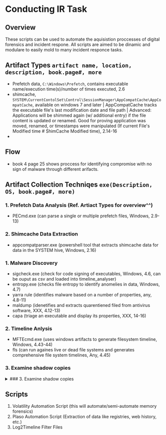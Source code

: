 # Conducting IR Task
##
## Overview
These scripts can be used to automate the aquisistion proccesses of digital forensics and incident respone.  All scripts are aimed to be dinamic and modulare to easily mold to many incident responce tasks.

## Artifact Types `artifact name, location, description, book.page#, more`
- Prefetch data, `C:\Windows\Prefetch`, contains executable name/execution time(s)/number of times executed, 2.6
- shimcache, `SYSTEM\CurrentContolSet\Control\SessionManager\AppCompatCache\AppCompatCache`, available on windows 7 and later | AppCompatCache tracks the executable file's last modification date and file path | Advanced: Applications will be shimmed again (w/ additional entry) if the file content is updated or renamed. Good for proving application was moved, renamed, or timestamps were manipulated (If current File's Modified time # ShimCache Modified time), 2.14-16
- 
 
## Flow
- book 4 page 25 shows proccess for identifying compromise with no sign of malware through different arifacts.

## Artifact Collection Techniqes `exe(Description, OS, book.page#, more)`
### 1. Prefetch Data Analysis (Ref. Artiact Types for overview^^)
- PECmd.exe (can parse a single or multiple prefetch files, Windows, 2.9-13)

### 2. Shimcache Data Extraction
- appcompatparser.exe (powershell tool that extracts shimcache data for data in the SYSTEM hive, Windows, 2.16)
  
### 1. Malware Discovery 
- sigcheck.exe (check for code signing of executables, Windows, 4.6, can be ouput as csv and loaded into timeline_analyser)
- entropy.exe (checks file entropy to identify anomelies in data, Windows, 4.7)
- yarra rule (identifies malware based on a number of properties, any, 4.8-11)
- maldump (idenetifies and extracts quarentiened filed from antivirus software, XXX, 4.12-13)
- capa (triage an executable and display its properties, XXX, 14-16)

### 2. Timeline Anlysis
- MFTEcmd.exe (uses windows artifacts to generate filesystem timeline, Windows, 4.43-44)
- fls (can run againes live or dead file systems and generates comprehensive file system timelines, Any, 4.45)

### 3. Examine shadow copies
<details>
<summary>### 3. Examine shadow copies</summary>
<ul>
 <li>KAPE (Triage Analysis, Windows, 5.12)</li>
 <li>Velociraptor (Triage Analysis, Windows, 5.12)</li>
</ul>
- KAPE (Triage Analysis, Windows, 5.12)
- Velociraptor (Triage Analysis, Windows, 5.12)
- Arsenal Image Mounter (Full-Volume Image, Windows, 5.12)
- F-Response (Full-Volume Image, Windows, 5.12)
- vshadowmount (Full-Volume Image, Windows, 5.12)
- vshadowinfo (must be a raw image and lists all available shadow snapshots on disk, Linux, 5.13)
- vshadowmount (must be raw volume, Linux, 5.13)
- Log2timeline (for VSS volume shadow copies, Linux, 5.17)
</details>


## Scripts
1. Volatility Automation Script (this will automate/semi-automate memory forensics)
2. Plaso Automation Script (Extraction of data like registries, web history, etc.)
3. Log2Timeline Filter Files
